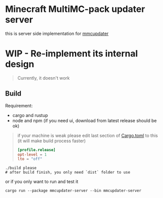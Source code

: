# Minecraft MultiMC-pack updater server
this is server side implementation for [mmcupdater](https://github.com/Wireless4024/mmcupdater)

# WIP - Re-implement its internal design
> Currently, it doesn't work

## Build
Requirement:
+ cargo and rustup
+ node and npm (if you need ui, download from latest release should be ok)
> if your machine is weak please edit last section of [Cargo.toml](Cargo.toml) to this
> (it will make build process faster)
> ```toml
> [profile.release]
> opt-level = 1
> lto = "off"
>  ```
```shell
./build please
# after build finish, you only need `dist` folder to use
```
or if you only want to run and test it
```shell
cargo run --package mmcupdater-server --bin mmcupdater-server
```
